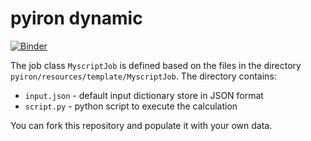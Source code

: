 # pyiron dynamic 
[![Binder](https://mybinder.org/badge_logo.svg)](https://mybinder.org/v2/gh/jan-janssen/pyiron-dynamic/HEAD)

The job class `MyscriptJob` is defined based on the files in the directory `pyiron/resources/template/MyscriptJob`. The directory contains: 

- `input.json` - default input dictionary store in JSON format
- `script.py` - python script to execute the calculation

You can fork this repository and populate it with your own data.
